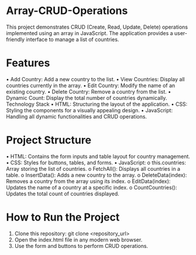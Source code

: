 # Array-CRUD-Operations
This project demonstrates CRUD (Create, Read, Update, Delete) operations implemented using an array in JavaScript. The application provides a user-friendly interface to manage a list of countries.
# Features
•	Add Country: Add a new country to the list.
•	View Countries: Display all countries currently in the array.
•	Edit Country: Modify the name of an existing country.
•	Delete Country: Remove a country from the list.
•	Dynamic Count: Display the total number of countries dynamically.
Technology Stack
•	HTML: Structuring the layout of the application.
•	CSS: Styling the components for a visually appealing design.
•	JavaScript: Handling all dynamic functionalities and CRUD operations.
# Project Structure
•	HTML: Contains the form inputs and table layout for country management.
•	CSS: Styles for buttons, tables, and forms.
•	JavaScript:
o	this.countries: Array storing the list of countries.
o	FetchAll(): Displays all countries in a table.
o	InsertData(): Adds a new country to the array.
o	DeleteData(index): Removes a country from the array using its index.
o	EditData(index): Updates the name of a country at a specific index.
o	CountCountries(): Updates the total count of countries displayed.
# How to Run the Project
1.	Clone this repository:
git clone <repository_url>
2.	Open the index.html file in any modern web browser.
3.	Use the form and buttons to perform CRUD operations.

